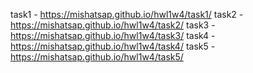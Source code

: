 task1 - https://mishatsap.github.io/hwl1w4/task1/
task2 - https://mishatsap.github.io/hwl1w4/task2/
task3 - https://mishatsap.github.io/hwl1w4/task3/
task4 - https://mishatsap.github.io/hwl1w4/task4/
task5 - https://mishatsap.github.io/hwl1w4/task5/
